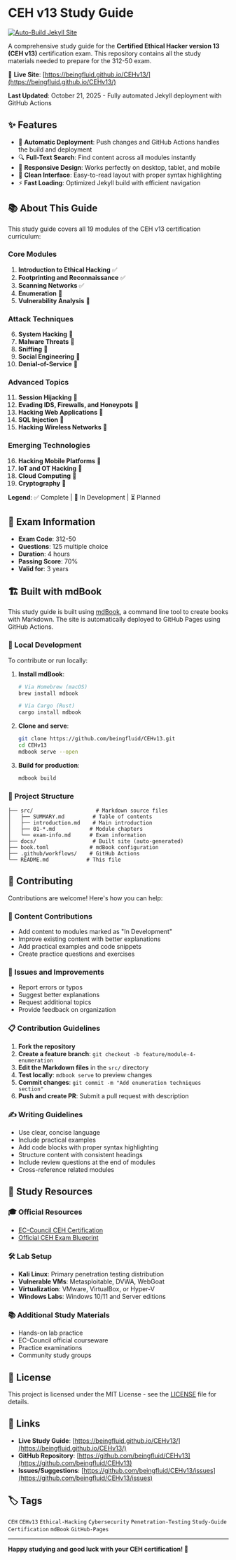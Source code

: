 # CEH v13 Study Guide

[![Auto-Build Jekyll Site](https://github.com/beingfluid/CEHv13/actions/workflows/deploy.yml/badge.svg)](https://github.com/beingfluid/CEHv13/actions/workflows/deploy.yml)

A comprehensive study guide for the **Certified Ethical Hacker version 13 (CEH v13)** certification exam. This repository contains all the study materials needed to prepare for the 312-50 exam.

🔗 **Live Site**: [https://beingfluid.github.io/CEHv13/](https://beingfluid.github.io/CEHv13/)

**Last Updated**: October 21, 2025 - Fully automated Jekyll deployment with GitHub Actions

## ✨ Features

- 🚀 **Automatic Deployment**: Push changes and GitHub Actions handles the build and deployment
- 🔍 **Full-Text Search**: Find content across all modules instantly
- 📱 **Responsive Design**: Works perfectly on desktop, tablet, and mobile
- 🎨 **Clean Interface**: Easy-to-read layout with proper syntax highlighting
- ⚡ **Fast Loading**: Optimized Jekyll build with efficient navigation

## 📚 About This Guide

This study guide covers all 19 modules of the CEH v13 certification curriculum:

### Core Modules

1. **Introduction to Ethical Hacking** ✅
2. **Footprinting and Reconnaissance** ✅
3. **Scanning Networks** ✅
4. **Enumeration** 🚧
5. **Vulnerability Analysis** 🚧

### Attack Techniques

6. **System Hacking** 🚧
7. **Malware Threats** 🚧
8. **Sniffing** 🚧
9. **Social Engineering** 🚧
10. **Denial-of-Service** 🚧

### Advanced Topics

11. **Session Hijacking** 🚧
12. **Evading IDS, Firewalls, and Honeypots** 🚧
13. **Hacking Web Applications** 🚧
14. **SQL Injection** 🚧
15. **Hacking Wireless Networks** 🚧

### Emerging Technologies

16. **Hacking Mobile Platforms** 🚧
17. **IoT and OT Hacking** 🚧
18. **Cloud Computing** 🚧
19. **Cryptography** 🚧

**Legend**: ✅ Complete | 🚧 In Development | ⏳ Planned

## 🎯 Exam Information

- **Exam Code**: 312-50
- **Questions**: 125 multiple choice
- **Duration**: 4 hours
- **Passing Score**: 70%
- **Valid for**: 3 years

## 🏗️ Built with mdBook

This study guide is built using [mdBook](https://rust-lang.github.io/mdBook/), a command line tool to create books with Markdown. The site is automatically deployed to GitHub Pages using GitHub Actions.

### 🔧 Local Development

To contribute or run locally:

1. **Install mdBook**:

   ```bash
   # Via Homebrew (macOS)
   brew install mdbook

   # Via Cargo (Rust)
   cargo install mdbook
   ```

2. **Clone and serve**:

   ```bash
   git clone https://github.com/beingfluid/CEHv13.git
   cd CEHv13
   mdbook serve --open
   ```

3. **Build for production**:
   ```bash
   mdbook build
   ```

### 📁 Project Structure

```
├── src/                    # Markdown source files
│   ├── SUMMARY.md         # Table of contents
│   ├── introduction.md    # Main introduction
│   ├── 01-*.md           # Module chapters
│   └── exam-info.md      # Exam information
├── docs/                  # Built site (auto-generated)
├── book.toml             # mdBook configuration
├── .github/workflows/    # GitHub Actions
└── README.md            # This file
```

## 🤝 Contributing

Contributions are welcome! Here's how you can help:

### 📝 Content Contributions

- Add content to modules marked as "In Development"
- Improve existing content with better explanations
- Add practical examples and code snippets
- Create practice questions and exercises

### 🐛 Issues and Improvements

- Report errors or typos
- Suggest better explanations
- Request additional topics
- Provide feedback on organization

### 📋 Contribution Guidelines

1. **Fork the repository**
2. **Create a feature branch**: `git checkout -b feature/module-4-enumeration`
3. **Edit the Markdown files** in the `src/` directory
4. **Test locally**: `mdbook serve` to preview changes
5. **Commit changes**: `git commit -m "Add enumeration techniques section"`
6. **Push and create PR**: Submit a pull request with description

### ✍️ Writing Guidelines

- Use clear, concise language
- Include practical examples
- Add code blocks with proper syntax highlighting
- Structure content with consistent headings
- Include review questions at the end of modules
- Cross-reference related modules

## 📖 Study Resources

### 🎓 Official Resources

- [EC-Council CEH Certification](https://www.eccouncil.org/programs/certified-ethical-hacker-ceh/)
- [Official CEH Exam Blueprint](https://cert.eccouncil.org/images/doc/CEH-Exam-Blueprint-v3.0.pdf)

### 🛠️ Lab Setup

- **Kali Linux**: Primary penetration testing distribution
- **Vulnerable VMs**: Metasploitable, DVWA, WebGoat
- **Virtualization**: VMware, VirtualBox, or Hyper-V
- **Windows Labs**: Windows 10/11 and Server editions

### 📚 Additional Study Materials

- Hands-on lab practice
- EC-Council official courseware
- Practice examinations
- Community study groups

## 📄 License

This project is licensed under the MIT License - see the [LICENSE](LICENSE) file for details.

## 🔗 Links

- **Live Study Guide**: [https://beingfluid.github.io/CEHv13/](https://beingfluid.github.io/CEHv13/)
- **GitHub Repository**: [https://github.com/beingfluid/CEHv13](https://github.com/beingfluid/CEHv13)
- **Issues/Suggestions**: [https://github.com/beingfluid/CEHv13/issues](https://github.com/beingfluid/CEHv13/issues)

## 🏷️ Tags

`CEH` `CEHv13` `Ethical-Hacking` `Cybersecurity` `Penetration-Testing` `Study-Guide` `Certification` `mdBook` `GitHub-Pages`

---

**Happy studying and good luck with your CEH certification! 🚀**
